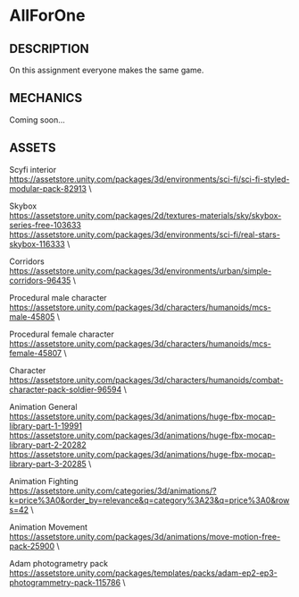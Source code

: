 # AllForOne

## DESCRIPTION
On this assignment everyone makes the same game.

## MECHANICS

Coming soon...

## ASSETS

Scyfi interior \
https://assetstore.unity.com/packages/3d/environments/sci-fi/sci-fi-styled-modular-pack-82913 \

Skybox \
https://assetstore.unity.com/packages/2d/textures-materials/sky/skybox-series-free-103633 \
https://assetstore.unity.com/packages/3d/environments/sci-fi/real-stars-skybox-116333 \

Corridors \
https://assetstore.unity.com/packages/3d/environments/urban/simple-corridors-96435 \

Procedural male character \
https://assetstore.unity.com/packages/3d/characters/humanoids/mcs-male-45805 \

Procedural female character \
https://assetstore.unity.com/packages/3d/characters/humanoids/mcs-female-45807 \

Character \
https://assetstore.unity.com/packages/3d/characters/humanoids/combat-character-pack-soldier-96594 \

Animation General \
https://assetstore.unity.com/packages/3d/animations/huge-fbx-mocap-library-part-1-19991 \
https://assetstore.unity.com/packages/3d/animations/huge-fbx-mocap-library-part-2-20282 \
https://assetstore.unity.com/packages/3d/animations/huge-fbx-mocap-library-part-3-20285 \

Animation Fighting \
https://assetstore.unity.com/categories/3d/animations/?k=price%3A0&order_by=relevance&q=category%3A23&q=price%3A0&rows=42 \

Animation Movement \
https://assetstore.unity.com/packages/3d/animations/move-motion-free-pack-25900 \

Adam photogrametry pack \
https://assetstore.unity.com/packages/templates/packs/adam-ep2-ep3-photogrammetry-pack-115786 \
